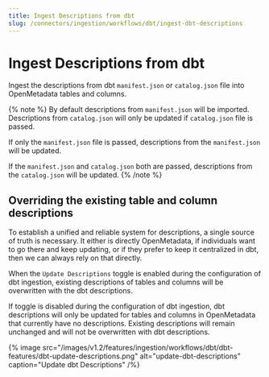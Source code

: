 ```yaml
---
title: Ingest Descriptions from dbt
slug: /connectors/ingestion/workflows/dbt/ingest-dbt-descriptions
---
```


# Ingest Descriptions from dbt

Ingest the descriptions from dbt `manifest.json` or `catalog.json` file into OpenMetadata tables and columns.

{% note %}
By default descriptions from `manifest.json` will be imported. Descriptions from `catalog.json` will only be updated if `catalog.json` file is passed.

If only the `manifest.json` file is passed, descriptions from the `manifest.json` will be updated.

If the `manifest.json` and `catalog.json` both are passed, descriptions from the `catalog.json` will be updated.
{% /note %}


## Overriding the existing table and column descriptions

To establish a unified and reliable system for descriptions, a single source of truth is necessary. It either is directly OpenMetadata, if individuals want to go there and keep updating, or if they prefer to keep it centralized in dbt, then we can always rely on that directly.

When the `Update Descriptions` toggle is enabled during the configuration of dbt ingestion, existing descriptions of tables and columns will be overwritten with the dbt descriptions.

If toggle is disabled during the configuration of dbt ingestion, dbt descriptions will only be updated for tables and columns in OpenMetadata that currently have no descriptions. Existing descriptions will remain unchanged and will not be overwritten with dbt descriptions.

{% image
  src="/images/v1.2/features/ingestion/workflows/dbt/dbt-features/dbt-update-descriptions.png"
  alt="update-dbt-descriptions"
  caption="Update dbt Descriptions"
 /%}


